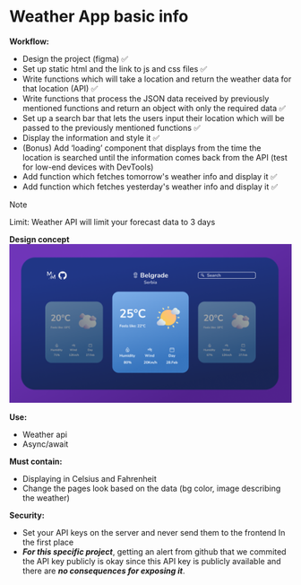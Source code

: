 # Weather App basic info
**Workflow:**
-	Design the project (figma) ✅
-	Set up static html and the link to js and css files ✅
-	Write functions which will take a location and return the weather data for that location (API) ✅
-	Write functions that process the JSON data received by previously mentioned functions and return an object with only the required data ✅
-	Set up a search bar that lets the users input their location which will be passed to the previously mentioned functions ✅
-	Display the information and style it ✅
-	(Bonus) Add ‘loading’ component that displays from the time the location is searched until the information comes back from the API (test for low-end devices with DevTools)
- Add function which fetches tomorrow's weather info and display it ✅
- Add function which fetches yesterday's weather info and display it ✅

> [!NOTE]
> Limit: Weather API will limit your forecast data to 3 days

**Design concept**
![alt text](imgs/design.png)

**Use:**
-	Weather api
-	Async/await

**Must contain:**
-	Displaying in Celsius and Fahrenheit
-	Change the pages look based on the data (bg color, image describing the weather)

**Security:**
-	Set your API keys on the server and never send them to the frontend In the first place 
-	***For this specific project***, getting an alert from github that we commited the API key publicly is okay since this API key is publicly available and there are ***no consequences for exposing it***.
